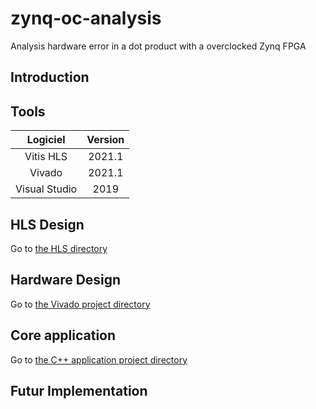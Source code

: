 # zynq-oc-analysis
 Analysis hardware error in a dot product with a overclocked Zynq FPGA

<h2>Introduction</h2>

<h2>Tools</h2>

|    Logiciel   | Version |
|:-------------:|:-------:|
| Vitis HLS     |  2021.1 |
| Vivado        |  2021.1 |
| Visual Studio |   2019  |

<h2>HLS Design</h2>

Go to [the HLS directory](/ip_scalaire/)

<h2>Hardware Design</h2>

Go to [the Vivado project directory](/mk1/mk1_implement/)

<h2>Core application</h2>

Go to [the C++ application project directory](/soft_arm/test_scalaire)

<h2>Futur Implementation</h2>
